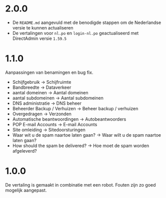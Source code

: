# 2.0.0

- De `README.md` aangevuld met de benodigde stappen om de Nederlandse versie te kunnen actualiseren
- De vertalingen voor `nl.po` en `login-nl.po` geactualiseerd met DirectAdmin versie `1.59.5`

# 1.1.0

Aanpassingen van benamingen en bug fix.

- Schijfgebruik -> Schijfruimte
- Bandbreedte -> Dataverkeer
- aantal domeinen -> Aantal domeinen
- aantal subdomeinen -> Aantal subdomeinen
- DNS administratie -> DNS beheer
- Beheerder Backup / Verhuizen -> Beheer backup / verhuizen
- Overgedragen -> Verzonden
- Automatische beantwoordingen -> Autobeantwoorders
- POP E-mail Accounts -> E-mail Accounts
- Site omleiding -> Sitedoorsturingen
- Waar wit u de spam naartoe laten gaan? -> Waar wilt u de spam naartoe laten gaan?
- How should the spam be delivered? -> Hoe moet de spam worden afgeleverd?

# 1.0.0 

De vertaling is gemaakt in combinatie met een robot. Fouten zijn zo goed mogelijk aangepast.
